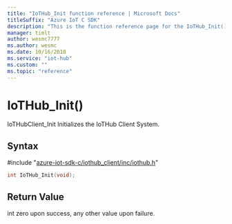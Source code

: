 ```yaml
---                             
title: "IoTHub_Init function reference | Microsoft Docs" 
titleSuffix: "Azure IoT C SDK"            
description: "This is the function reference page for the IoTHub_Init() function in the Azure IoT C SDK. This SDK is used with Azure IoT Hub and Azure IoT Hub Device Provisioning Service"            
manager: timlt                 
author: wesmc7777              
ms.author: wesmc               
ms.date: 10/16/2018                    
ms.service: "iot-hub"             
ms.custom: ""                
ms.topic: "reference"        
---                            
```


# IoTHub_Init()

IoTHubClient_Init Initializes the IoTHub Client System.

## Syntax

\#include "[azure-iot-sdk-c/iothub_client/inc/iothub.h](../iothub-h.md)"  
```C
int IoTHub_Init(void);
```

## Return Value
int zero upon success, any other value upon failure.

